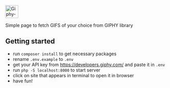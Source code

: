 <img src="https://upload.wikimedia.org/wikipedia/commons/8/82/Giphy-logo.svg" alt="Giphy-logo" height="40px">

Simple page to fetch GIFS of your choice from GIPHY library

## Getting started

- run `composer install` to get necessary packages
- rename `.env.example` to `.env`
- get your API key from https://developers.giphy.com/ and paste it in `.env`
- run `php -S localhost:8000` to start server
- click on site that appears in terminal to open it in browser
- have fun!